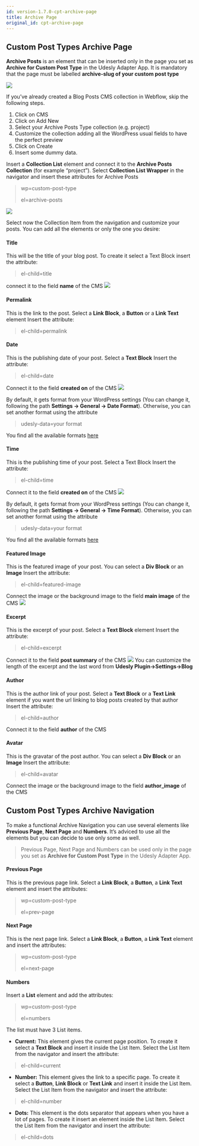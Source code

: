 ```yaml
---
id: version-1.7.0-cpt-archive-page
title: Archive Page
original_id: cpt-archive-page
---
```


## Custom Post Types Archive Page

**Archive Posts** is an element that can be inserted only in the page you set as **Archive for Custom Post Type** in the Udesly Adapter App. It is mandatory that the page must be labelled **archive-slug of your custom post type**

![](assets/cpt-archive-1.png)

If you’ve already created a Blog Posts CMS collection in Webflow, skip the following steps.

1) Click on CMS
2) Click on Add New
3) Select your Archive Posts Type collection (e.g. project)
4) Customize the collection adding all the WordPress usual fields to have the perfect preview
5) Click on Create
6) Insert some dummy data.

Insert a **Collection List** element and connect it to the **Archive Posts Collection** (for example “project”).
Select **Collection List Wrapper** in the navigator and insert these attributes for Archive Posts

> wp=custom-post-type
>
> el=archive-posts

![](assets/col-list-wrap.png)

Select now the Collection Item from the navigation and customize your posts. You can add all the elements or only the one you desire:

#### Title
This will be the title of your blog post. To create it select a Text Block
insert the attribute:

> el-child=title

connect it to the field **name** of the CMS
![](assets/cms-name.png)

#### Permalink
This is the link to the post. Select a **Link Block**, a **Button** or a **Link Text** element
Insert the attribute:

> el-child=permalink

#### Date
This is the publishing date of your post. Select a **Text Block**
Insert the attribute:

> el-child=date

Connect it to the field **created on** of the CMS
![](assets/created-on-cms.png)

By default, it gets format from your WordPress settings (You can change it, following the path **Settings -> General -> Date Format**). Otherwise, you can set another format using the attribute

> udesly-data=your format

You find all the available formats [here](https://codex.wordpress.org/Formatting_Date_and_Time)

#### Time
This is the publishing time of your post. Select a Text Block
Insert the attribute:

> el-child=time

Connect it to the field **created on** of the CMS
![](assets/created-on-cms.png)

By default, it gets format from your WordPress settings (You can change it, following the path **Settings -> General -> Time Format**). Otherwise, you can set another format using the attribute

> udesly-data=your format

You find all the available formats [here](https://codex.wordpress.org/Formatting_Date_and_Time)

#### Featured Image
This is the featured image of your post. You can select a **Div Block** or an **Image**
Insert the attribute:

> el-child=featured-image

Connect the image or the background image to the field **main image** of the CMS
![](assets/main-image-cms.png)

#### Excerpt
This is the excerpt of your post. Select a **Text Block** element
Insert the attribute:

> el-child=excerpt

Connect it to the field **post summary** of the CMS
![](assets/post-summary-cms.png)
You can customize the length of the excerpt and the last word from **Udesly Plugin->Settings->Blog**

#### Author
This is the author link of your post. Select a **Text Block** or a **Text Link** element if you want the url linking to blog posts created by that author
Insert the attribute:

> el-child=author

Connect it to the field **author** of the CMS

#### Avatar
This is the gravatar of the post author. You can select a **Div Block** or an **Image**
Insert the attribute:

> el-child=avatar

Connect the image or the background image to the field **author_image** of the CMS


## Custom Post Types Archive Navigation

To make a functional Archive Navigation you can use several elements like **Previous Page**, **Next Page** and **Numbers**. It’s adviced to use all the elements but you can decide to use only some as well.

> Previous Page, Next Page and Numbers can be used only in the page you set as **Archive for Custom Post Type** in the Udesly Adapter App.

#### Previous Page
This is the previous page link. Select a **Link Block**, a **Button**, a **Link Text** element and insert the attributes:

> wp=custom-post-type
>
> el=prev-page

#### Next Page
This is the next page link. Select a **Link Block**, a **Button**, a **Link Text** element and insert the attributes:

> wp=custom-post-type
>
> el=next-page

#### Numbers
Insert a **List** element and add the attributes:

> wp=custom-post-type
>
> el=numbers

The list must have 3 List items.

- **Current:**
This element gives the current page position. To create it select a **Text Block** and insert it inside the List Item.
Select the List Item from the navigator and insert the attribute:

> el-child=current

- **Number:**
This element gives the link to a specific page. To create it select a **Button**, **Link Block** or **Text Link** and insert it inside the List Item.
Select the List Item from the navigator and insert the attribute:

> el-child=number

- **Dots:**
This element is the dots separator that appears when you have a lot of pages. To create it insert an element inside the List Item.
Select the List Item from the navigator and insert the attribute:

> el-child=dots


